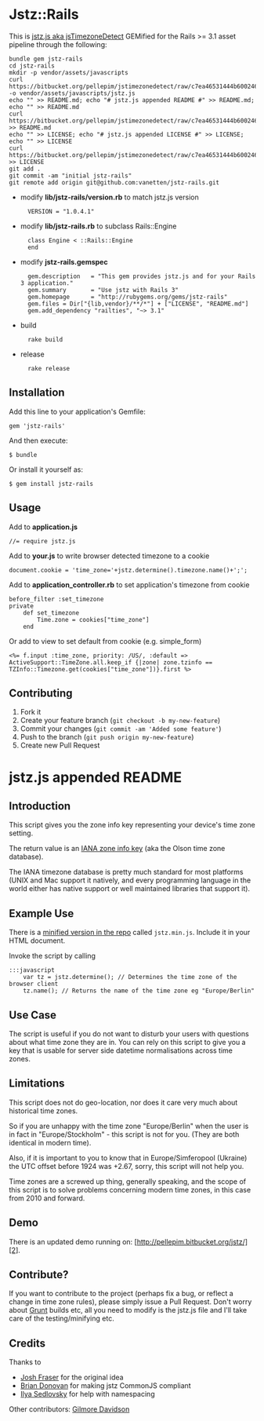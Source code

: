 # Jstz::Rails

This is [jstz.js aka jsTimezoneDetect](https://bitbucket.org/pellepim/jstimezonedetect/) GEMified for the Rails >= 3.1 asset pipeline through the following:

	bundle gem jstz-rails
	cd jstz-rails
	mkdir -p vendor/assets/javascripts
	curl https://bitbucket.org/pellepim/jstimezonedetect/raw/c7ea46531444b600246fe651bc9feb66a7593be5/jstz.js -o vendor/assets/javascripts/jstz.js
	echo "" >> README.md; echo "# jstz.js appended README #" >> README.md; echo "" >> README.md
	curl https://bitbucket.org/pellepim/jstimezonedetect/raw/c7ea46531444b600246fe651bc9feb66a7593be5/README.md >> README.md
	echo "" >> LICENSE; echo "# jstz.js appended LICENSE #" >> LICENSE; echo "" >> LICENSE
	curl https://bitbucket.org/pellepim/jstimezonedetect/raw/c7ea46531444b600246fe651bc9feb66a7593be5/LICENCE.txt >> LICENSE
	git add .
	git commit -am "initial jstz-rails"
	git remote add origin git@github.com:vanetten/jstz-rails.git

* modify **lib/jstz-rails/version.rb** to match jstz.js version

		VERSION = "1.0.4.1"

* modify **lib/jstz-rails.rb** to subclass Rails::Engine

		class Engine < ::Rails::Engine
		end

* modify **jstz-rails.gemspec**

		gem.description   = "This gem provides jstz.js and for your Rails 3 application."
		gem.summary       = "Use jstz with Rails 3"
		gem.homepage      = "http://rubygems.org/gems/jstz-rails"
		gem.files = Dir["{lib,vendor}/**/*"] + ["LICENSE", "README.md"]
		gem.add_dependency "railties", "~> 3.1"

* build

		rake build

* release

		rake release

## Installation

Add this line to your application's Gemfile:

    gem 'jstz-rails'

And then execute:

    $ bundle

Or install it yourself as:

    $ gem install jstz-rails

## Usage

Add to **application.js**

	//= require jstz.js

Add to **your.js** to write browser detected timezone to a cookie

	document.cookie = 'time_zone='+jstz.determine().timezone.name()+';';

Add to **application_controller.rb** to set application's timezone from cookie

	before_filter :set_timezone
	private
		def set_timezone
			Time.zone = cookies["time_zone"]
		end

Or add to view to set default from cookie (e.g. simple_form)

	<%= f.input :time_zone, priority: /US/, :default => ActiveSupport::TimeZone.all.keep_if {|zone| zone.tzinfo == TZInfo::Timezone.get(cookies["time_zone"])}.first %>
	
## Contributing

1. Fork it
2. Create your feature branch (`git checkout -b my-new-feature`)
3. Commit your changes (`git commit -am 'Added some feature'`)
4. Push to the branch (`git push origin my-new-feature`)
5. Create new Pull Request

# jstz.js appended README #

## Introduction

This script gives you the zone info key representing your device's time zone setting. 

The return value is an [IANA zone info key][1] (aka the Olson time zone database).

The IANA timezone database is pretty much standard for most platforms (UNIX and Mac support it natively, and every programming language in the world either has native support or well maintained libraries that support it).

## Example Use

There is a [minified version in the repo][3] called `jstz.min.js`. Include it in your HTML document.

Invoke the script by calling

    :::javascript
        var tz = jstz.determine(); // Determines the time zone of the browser client
        tz.name(); // Returns the name of the time zone eg "Europe/Berlin"

## Use Case

The script is useful if you do not want to disturb your users with questions about what time zone they are in. You can rely on this script to give you a key that is usable for server side datetime normalisations across time zones. 

## Limitations

This script does not do geo-location, nor does it care very much about historical time zones. 

So if you are unhappy with the time zone "Europe/Berlin" when the user is in fact in "Europe/Stockholm" - this script is not for you. (They are both identical in modern time).

Also, if it is important to you to know that in Europe/Simferopool (Ukraine) the UTC offset before 1924 was +2.67, sorry, this script will not help you.

Time zones are a screwed up thing, generally speaking, and the scope of this script is to solve problems concerning modern time zones, in this case from 2010 and forward.

## Demo

There is an updated demo running on: [http://pellepim.bitbucket.org/jstz/][2].

## Contribute?

If you want to contribute to the project (perhaps fix a bug, or reflect a change in time zone rules), please simply issue a Pull Request. Don't worry about [Grunt][4] builds etc, all you need to modify is the jstz.js file and I'll take care of the testing/minifying etc.

## Credits

Thanks to
  
  - [Josh Fraser][5] for the original idea
  - [Brian Donovan][6] for making jstz CommonJS compliant
  - [Ilya Sedlovsky][7] for help with namespacing

Other contributors:
[Gilmore Davidson][8]

[1]: http://www.iana.org/time-zones
[2]: http://pellepim.bitbucket.org/jstz/
[3]: https://bitbucket.org/pellepim/jstimezonedetect/src
[4]: https://github.com/gruntjs/grunt
[5]: http://www.onlineaspect.com/about/
[6]: https://bitbucket.org/eventualbuddha
[7]: https://bitbucket.org/purebill
[8]: https://bitbucket.org/gdavidson
